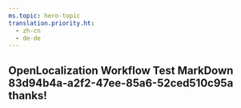 ```yaml
---
ms.topic: hero-topic
translation.priority.ht: 
  - zh-cn
  - de-de
---
```

## OpenLocalization Workflow Test MarkDown 83d94b4a-a2f2-47ee-85a6-52ced510c95a thanks!
